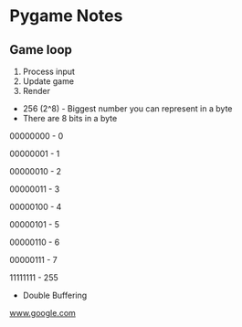 # Pygame Notes
## Game loop
1. Process input
1. Update game
1. Render

* 256 (2^8) - Biggest number you can represent in a byte
* There are 8 bits in a byte

00000000 - 0

00000001 - 1

00000010 - 2

00000011 - 3

00000100 - 4

00000101 - 5

00000110 - 6

00000111 - 7

11111111 - 255

* Double Buffering

www.google.com